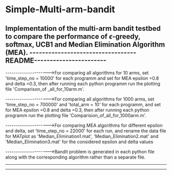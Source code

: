# Simple-Multi-arm-bandit
Implementation of the multi-arm bandit testbed to compare the performance of  $\epsilon$-greedy, softmax, UCB1 and  Median Elimination Algorithm (MEA).
----------------------------------README-----------------------
----------------------------------------------------------------
--------------------->For comparing all algorithms for 10 arms, set 'time_step_no = 10000' for each programm and
                      set for MEA epsilon =0.8 and delta =0.3, then after running each python programm run the 
                      plotting file 'Comparison_of _all_for_10arm.m'.


--------------------->For comparing all algorithms for 1000 arms, set 'time_step_no = 700000' and 'total_arm = 10'
                      for each programm, and set for MEA epsilon =0.8 and delta =0.3, then after running each 
                      python programm run the plotting file 'Comparision_of_all_for_1000arm.m'.


--------------------->For comparing MEA algorithms for different epsilon and delta, set 'time_step_no = 22000' 
                      for each run, and rename the data file for MATplot as 'Median_Elimination1.mat', 
                     'Median_Elimination2.mat' and 'Median_Elimination3.mat' for the considered epsilon and delta
                      values 



--------------------->Bandit problem is generated in each python file along with the corresponding algorithm rather
                      than a separate file.

---------------------------------------------------------------------------------------------------------------------
---------------------------------------------------------------------------------------------------------------------

